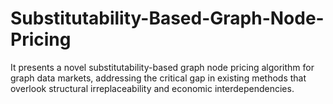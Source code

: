# Substitutability-Based-Graph-Node-Pricing
It presents a novel substitutability-based graph node pricing algorithm for graph data markets, addressing the critical gap in existing methods that overlook structural irreplaceability and economic interdependencies.
